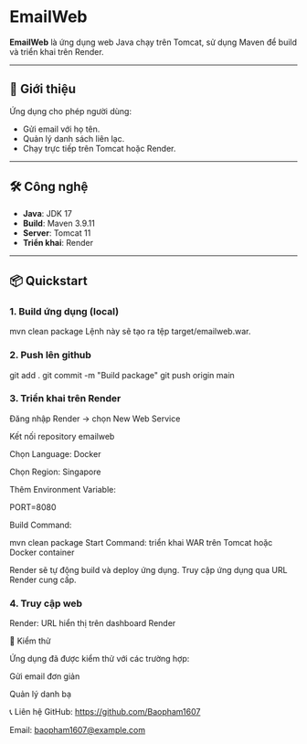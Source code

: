 # EmailWeb

**EmailWeb** là ứng dụng web Java chạy trên Tomcat, sử dụng Maven để build và triển khai trên Render.

---

## 🚀 Giới thiệu

Ứng dụng cho phép người dùng:

- Gửi email với họ tên.  
- Quản lý danh sách liên lạc.  
- Chạy trực tiếp trên Tomcat hoặc Render.

---

## 🛠️ Công nghệ

- **Java**: JDK 17  
- **Build**: Maven 3.9.11  
- **Server**: Tomcat 11  
- **Triển khai**: Render  

---

## 📦 Quickstart

### 1. Build ứng dụng (local)


mvn clean package
Lệnh này sẽ tạo ra tệp target/emailweb.war.

### 2. Push lên github
git add .
git commit -m "Build package"
git push origin main
### 3. Triển khai trên Render
Đăng nhập Render → chọn New Web Service

Kết nối repository emailweb

Chọn Language: Docker

Chọn Region: Singapore

Thêm Environment Variable:

PORT=8080

Build Command:

mvn clean package
Start Command: triển khai WAR trên Tomcat hoặc Docker container

Render sẽ tự động build và deploy ứng dụng. Truy cập ứng dụng qua URL Render cung cấp.

### 4. Truy cập web
Render: URL hiển thị trên dashboard Render

🧪 Kiểm thử

Ứng dụng đã được kiểm thử với các trường hợp:

Gửi email đơn giản

Quản lý danh bạ

📞 Liên hệ
GitHub: https://github.com/Baopham1607

Email: baopham1607@example.com

